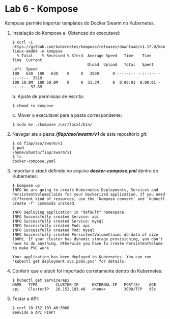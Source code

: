 # Lab 6 - Kompose

Kompose permite importar templates do Docker Swarm no Kubernetes.
 
1. Instalação do Kompose
    a. Obtencao do executavel:
    ```
    $ curl -L https://github.com/kubernetes/kompose/releases/download/v1.17.0/kompose-linux-amd64 -o kompose
      % Total    % Received % Xferd  Average Speed   Time    Time     Time  Current
                                     Dload  Upload   Total   Spent    Left  Speed
    100   630  100   630    0     0   3500      0 --:--:-- --:--:-- --:--:--  3519
    100 50.0M  100 50.0M    0     0  31.3M      0  0:00:01  0:00:01 --:--:-- 37.8M
    ```
    b. Ajuste de permissao de escrita:
    ```
    $ chmod +x kompose
    ```
    c. Mover o executavel para a pasta correspondente:
    ```
    $ sudo mv ./kompose /usr/local/bin/
    ```

2. Navegar ate a pasta ***/fiap/aso/swarm/v1*** de este repositório *git*:
    ```
    $ cd fiap/aso/swarm/v1
    $ pwd
    /home/ubuntu/fiap/swarm/v1
    $ ls
    docker-compose.yaml
    ```

3. Importar o *stack* definido no arquivo ***docker-compose.yml*** dentro do Kubernetes:
    ```
    $ kompose up
    INFO We are going to create Kubernetes Deployments, Services and PersistentVolumeClaims for your Dockerized application. If you need different kind of resources, use the 'kompose convert' and 'kubectl create -f' commands instead. 

    INFO Deploying application in "default" namespace 
    INFO Successfully created Service: api            
    INFO Successfully created Service: mysql          
    INFO Successfully created Pod: api                
    INFO Successfully created Pod: mysql              
    INFO Successfully created PersistentVolumeClaim: db-data of size 100Mi. If your cluster has dynamic storage provisioning, you don't have to do anything. Otherwise you have to create PersistentVolume to make PVC work 

    Your application has been deployed to Kubernetes. You can run 'kubectl get deployment,svc,pods,pvc' for details.
    ```

4. Conferir que o *stack* foi importado corretamente dentro do Kubernetes:
    ```
    $ kubectl get service/api
    NAME   TYPE        CLUSTER-IP      EXTERNAL-IP   PORT(S)    AGE
    api    ClusterIP   10.152.183.40   <none>        3000/TCP   95s
    ```

5. Testar a API:
    ```
    $ curl 10.152.183.40:3000
    Benvido a API FIAP!
    ```
